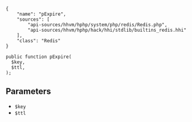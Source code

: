``` yamlmeta
{
    "name": "pExpire",
    "sources": [
        "api-sources/hhvm/hphp/system/php/redis/Redis.php",
        "api-sources/hhvm/hphp/hack/hhi/stdlib/builtins_redis.hhi"
    ],
    "class": "Redis"
}
```




``` Hack
public function pExpire(
  $key,
  $ttl,
);
```




## Parameters




+ ` $key `
+ ` $ttl `
<!-- HHAPIDOC -->
